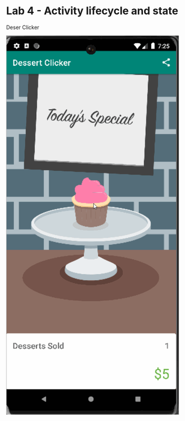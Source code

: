 # Lab 4 - Activity lifecycle and state

Deser Clicker


![](https://github.com/aprameya200/lab_4_Activity-lifecycle-and-state/blob/activity_lifecycle/Gifs/dessert_clicker.gif)
